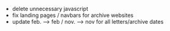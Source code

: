 * delete unnecessary javascript
* fix landing pages / navbars for archive websites
* update feb. --> feb / nov. --> nov for all letters/archive dates
